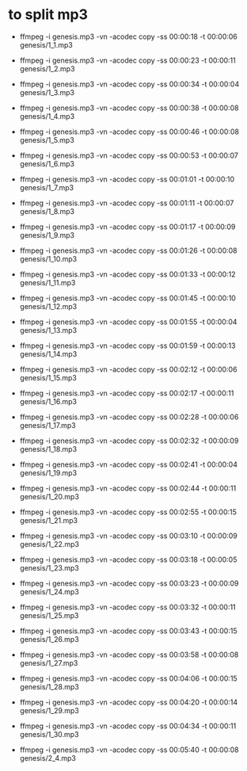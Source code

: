 # to split mp3

+ ffmpeg -i genesis.mp3 -vn -acodec copy -ss 00:00:18 -t 00:00:06 genesis/1_1.mp3
+ ffmpeg -i genesis.mp3 -vn -acodec copy -ss 00:00:23 -t 00:00:11 genesis/1_2.mp3
+ ffmpeg -i genesis.mp3 -vn -acodec copy -ss 00:00:34 -t 00:00:04 genesis/1_3.mp3
+ ffmpeg -i genesis.mp3 -vn -acodec copy -ss 00:00:38 -t 00:00:08 genesis/1_4.mp3
+ ffmpeg -i genesis.mp3 -vn -acodec copy -ss 00:00:46 -t 00:00:08 genesis/1_5.mp3
+ ffmpeg -i genesis.mp3 -vn -acodec copy -ss 00:00:53 -t 00:00:07 genesis/1_6.mp3
+ ffmpeg -i genesis.mp3 -vn -acodec copy -ss 00:01:01 -t 00:00:10 genesis/1_7.mp3
+ ffmpeg -i genesis.mp3 -vn -acodec copy -ss 00:01:11 -t 00:00:07 genesis/1_8.mp3
+ ffmpeg -i genesis.mp3 -vn -acodec copy -ss 00:01:17 -t 00:00:09 genesis/1_9.mp3
+ ffmpeg -i genesis.mp3 -vn -acodec copy -ss 00:01:26 -t 00:00:08 genesis/1_10.mp3
+ ffmpeg -i genesis.mp3 -vn -acodec copy -ss 00:01:33 -t 00:00:12 genesis/1_11.mp3
+ ffmpeg -i genesis.mp3 -vn -acodec copy -ss 00:01:45 -t 00:00:10 genesis/1_12.mp3
+ ffmpeg -i genesis.mp3 -vn -acodec copy -ss 00:01:55 -t 00:00:04 genesis/1_13.mp3
+ ffmpeg -i genesis.mp3 -vn -acodec copy -ss 00:01:59 -t 00:00:13 genesis/1_14.mp3
+ ffmpeg -i genesis.mp3 -vn -acodec copy -ss 00:02:12 -t 00:00:06 genesis/1_15.mp3
+ ffmpeg -i genesis.mp3 -vn -acodec copy -ss 00:02:17 -t 00:00:11 genesis/1_16.mp3
+ ffmpeg -i genesis.mp3 -vn -acodec copy -ss 00:02:28 -t 00:00:06 genesis/1_17.mp3
+ ffmpeg -i genesis.mp3 -vn -acodec copy -ss 00:02:32 -t 00:00:09 genesis/1_18.mp3
+ ffmpeg -i genesis.mp3 -vn -acodec copy -ss 00:02:41 -t 00:00:04 genesis/1_19.mp3
+ ffmpeg -i genesis.mp3 -vn -acodec copy -ss 00:02:44 -t 00:00:11 genesis/1_20.mp3
+ ffmpeg -i genesis.mp3 -vn -acodec copy -ss 00:02:55 -t 00:00:15 genesis/1_21.mp3
+ ffmpeg -i genesis.mp3 -vn -acodec copy -ss 00:03:10 -t 00:00:09 genesis/1_22.mp3
+ ffmpeg -i genesis.mp3 -vn -acodec copy -ss 00:03:18 -t 00:00:05 genesis/1_23.mp3
+ ffmpeg -i genesis.mp3 -vn -acodec copy -ss 00:03:23 -t 00:00:09 genesis/1_24.mp3
+ ffmpeg -i genesis.mp3 -vn -acodec copy -ss 00:03:32 -t 00:00:11 genesis/1_25.mp3
+ ffmpeg -i genesis.mp3 -vn -acodec copy -ss 00:03:43 -t 00:00:15 genesis/1_26.mp3
+ ffmpeg -i genesis.mp3 -vn -acodec copy -ss 00:03:58 -t 00:00:08 genesis/1_27.mp3
+ ffmpeg -i genesis.mp3 -vn -acodec copy -ss 00:04:06 -t 00:00:15 genesis/1_28.mp3
+ ffmpeg -i genesis.mp3 -vn -acodec copy -ss 00:04:20 -t 00:00:14 genesis/1_29.mp3
+ ffmpeg -i genesis.mp3 -vn -acodec copy -ss 00:04:34 -t 00:00:11 genesis/1_30.mp3


+ ffmpeg -i genesis.mp3 -vn -acodec copy -ss 00:05:40 -t 00:00:08 genesis/2_4.mp3


